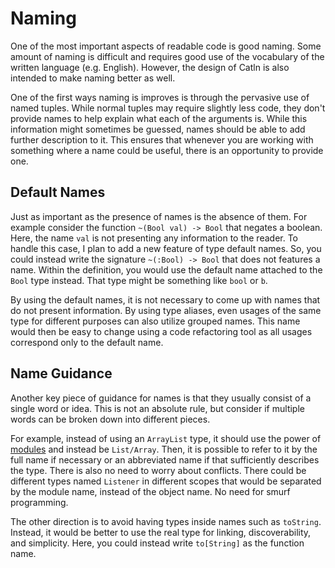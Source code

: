 # Naming

One of the most important aspects of readable code is good naming. Some amount of naming is difficult and requires good use of the vocabulary of the written language (e.g. English). However, the design of Catln is also intended to make naming better as well.

One of the first ways naming is improves is through the pervasive use of named tuples. While normal tuples may require slightly less code, they don't provide names to help explain what each of the arguments is. While this information might sometimes be guessed, names should be able to add further description to it. This ensures that whenever you are working with something where a name could be useful, there is an opportunity to provide one.

## Default Names

Just as important as the presence of names is the absence of them. For example consider the function `~(Bool val) -> Bool` that negates a boolean. Here, the name `val` is not presenting any information to the reader. To handle this case, I plan to add a new feature of type default names. So, you could instead write the signature `~(:Bool) -> Bool` that does not features a name. Within the definition, you would use the default name attached to the `Bool` type instead. That type might be something like `bool` or `b`.

By using the default names, it is not necessary to come up with names that do not present information. By using type aliases, even usages of the same type for different purposes can also utilize grouped names. This name would then be easy to change using a code refactoring tool as all usages correspond only to the default name.

## Name Guidance

Another key piece of guidance for names is that they usually consist of a single word or idea. This is not an absolute rule, but consider if multiple words can be broken down into different pieces.

For example, instead of using an `ArrayList` type, it should use the power of [modules](modules.md) and instead be `List/Array`. Then, it is possible to refer to it by the full name if necessary or an abbreviated name if that sufficiently describes the type. There is also no need to worry about conflicts. There could be different types named `Listener` in different scopes that would be separated by the module name, instead of the object name. No need for smurf programming.

The other direction is to avoid having types inside names such as `toString`. Instead, it would be better to use the real type for linking, discoverability, and simplicity. Here, you could instead write `to[String]` as the function name.
